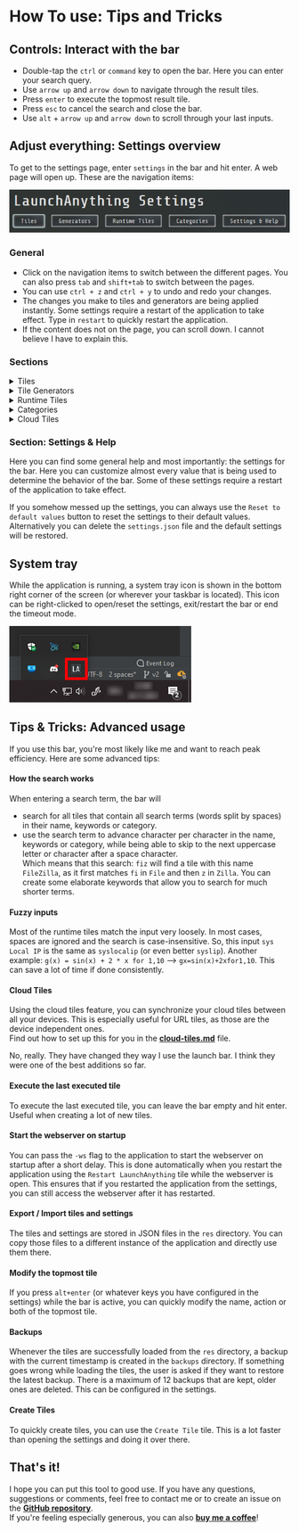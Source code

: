 # How To use: Tips and Tricks

## Controls: Interact with the bar

- Double-tap the `ctrl` or `command` key to open the bar. Here you can enter your search query.
- Use `arrow up` and `arrow down` to navigate through the result tiles.
- Press `enter` to execute the topmost result tile.
- Press `esc` to cancel the search and close the bar.
- Use `alt` + `arrow up` and `arrow down` to scroll through your last inputs.

## Adjust everything: Settings overview

To get to the settings page, enter `settings` in the bar and hit enter. A web page will open up. These are the
navigation items:

![Settings navigation](img/settingsNavigation.png)

### General

- Click on the navigation items to switch between the different pages. You can also press `tab` and `shift+tab` to
  switch between the pages.
- You can use `ctrl + z` and `ctrl + y` to undo and redo your changes.
- The changes you make to tiles and generators are being applied instantly. Some settings require a restart of the
  application to take effect. Type in `restart` to quickly restart the application.
- If the content does not on the page, you can scroll down. I cannot believe I have to explain this.

### Sections

<details>
  <summary>Tiles</summary>

Tiles are the entries you can search for in the bar and that can execute different actions.

A list of all currently active tiles is shown on this page. Use the `Create Tile` badge to create a new tile or double
tap the `ctrl` or `command` key to open the bar and enter `Create Tile` into it.

There, you will be asked to enter a name for your tile. Do so and hit enter. Then the tile category. There are three
categories available:

- File: Opens up a file explorer that lets you select a file that will be opened up when executing the tile.
- Directory: Opens up a file explorer that lets you select a directory that will be opened up when executing the tile.
- URL: Enter a URL that should be opened up when executing the tile.
- Copy: Enter a text that should be copied to the clipboard when executing the tile.

The new tile will be added to the list of tiles.  
The individual values mean the following:

- Name: The label shown on the result tile.
- Category: Used to determine the color of the result tile.
- Keywords: Keywords which can be searched for as well.
- Actions: The actions that are being executed (in that order) when the tile is executed.

To delete a tile, right-click the name of the tile. To remove a keyword or an action, right-click it. To edit any value,
left click it.

Want to create your own tile actions? Find out how to **[write a plugin](tile-action-plugins.md)**!
</details>

<details>
  <summary>Tile Generators</summary>

Tile generators can be used to dynamically generate tiles on application startup. There is currently only one type:

- File: Generates one tile for each file in the specified directory. The file scanner includes files in subdirectories
  as well. One or multiple extensions can be specified to only include files with those extensions (like `txt`).

The category and the keywords of the tiles are inherited from the tile generator.

Similar to the tiles: to delete a tile generator, right-click the category of the tile generator.
</details>

<details>
  <summary>Runtime Tiles</summary>

Runtime tiles are tiles that are generated based on the current search terms. These are predetermined and therefore the
only thing you can change is the choice to deactivate them by left-clicking the according badge. These runtime tiles are
currently only available:

- **Go Website**: Enter `go` and any search term to use the `I'm Feeling Lucky` functionality and instantly open the
  corresponding website.
- **Wiki Search**: Enter `wiki` and any search term to display the short description of the Wikipedia article. Press
  enter
  to open the article in your browser.
- **Timeout**: `timeout` or `to` and a duration in minutes the bar should remain inactive. Timeout mode can be
  deactivated
  by right-clicking the system tray icon and selecting `Reset Timeout`.
- **System Info**: `sys` with one of these behind it to get the according values: `externalip or eip` `localip or lip`
  `version or ver` `os or op` `isjar or jar` `isautostart or autostart` `fonts`
- **Number Base Converter**: Enter any number and the base it is in and another base to convert it to, like so
  `10 dec to hex`, but since the keyword search is very fuzzy, something like this also works: `oct23bin`. The available
  systems are: `dec` `hex` `oct` `bin`. You can also leave away the target system to convert to all other systems.
- **URI opener**: Enter a path to a file, directory or URL, and it will be opened in your default application.
- **Aspect ratio**: A tile that can calculate a width/height based on a ratio and a single value.  
  Example: `16:9 1920:` will show `1080` as the height.  
  `3:2 :1068` will show `1602` as the width.
- **Unit Converter**: Enter a value and a unit to convert it to another unit. Example: `1 m to km`, or you can also
  leave
  away the second unit to convert to all other units: `1 joule`
  You can convert these types of units:
    - length
    - area
    - volume
    - mass
    - time
    - temperature
    - energy
    - speed
- **Timezone converter**: This function accepts up to 3 parameters: The time to convert, the zone to convert from and
  the zone to convert to. Example: `12:00 from +0300 to local time` will convert the time from UTC+3 to UTC+2 in my
  case (`2022-05-15 11:00:00 (Mitteleuropäische Normalzeit, Europe/Berlin)`).  
  If `from` and `to` are not provided, the current timezone will be used.  
  More complicated time inputs can be provided:
    - `2020-12-05 14:34:25`
    - `tomorrow 5 hours, 10 minutes and 55 seconds after midnight`
    - `in 3 hours`
- **Wolfram Alpha API**: First, go to the settings and configure your
  **[Wolfram APPID](https://developer.wolframalpha.com/portal/myapps/)**. Then enter `wolfram PROMPT alpha` to send a
  request to the api. Since only 2000 requests per month are allowed, the `alpha` is required as a confirmation, to
  prevent accidental requests.

The **math expression** tile is very powerful:

- The math evaluator can perform operations on decimals, booleans and lists/sets
- Use operators like `+`, `-`, `*`, `/`, `%` and `^` for numbers (precision is 20 digits)
- Use operators like `&&`, `||`, `!`, `=` for booleans (`true` and `false`)
- Lists can be created using the `range()`, `list()` and `set()` functions
- Functions can take a certain amount of parameters and each return a certain type of value. For all functions and
  operations, enter `function` in the launch bar
- Lists can be filtered or mapped using the `filter()` and `map()` functions by providing the filter or map function
  as first parameter, the list as second parameter and the parameters for the filter or map function as following
  parameters.
- Create functions by using `functionname(parameter1, parameter2) = functionbody` to declare custom functions.
  Currently not supported in mapping and filtering.
- Variables can be assigned to using `varname = value`, or multiple variables can be assigned at once by using
  `varname1 = value1; varname2 = value2; ...`
- Hex, binary and octal numbers can be entered using `0x`, `0b` and `0o` as prefix. Convert to different systems by
  using `toHex` and `toBin`

Examples:

- `12 + 4` = `16`
- `12 + (55 % 23 + 2)` = `23`
- `filter(isPrime, range(2, 10))` = `[2, 3, 5, 7]`
- `isNotPrime(x) = !isPrime(x)` --> `isNotPrime(23)` = `false`
- `map(factorize, set(34, 34, 22, 84))` = `[[2, 17], [2, 11], [2, 2, 3, 7]]`
- `map(product, map(factorize, set(34, 34, 22, 84)))` = `[34, 22, 84]`
- `true || false && true` = `true`
- `a = 23; b = 54; c = 82` = `3 assignments a = 23, b = 54, c = 82`
- `toHex(23 + 0b1001 + 0o23 + 0x2DF)` = `0x312`
- ... and a lot more!

**Chart generator**:

- The graph generator can create charts for one or multiple expressions. You can enter multiple expressions by
  separating them with a semicolon: `sin(x);cos(x)`.
- The range and resolution used by the graph generator can be changed by entering `for start,end,step` after the
  expression: `sin(x);cos(x) for 0,10,0.1`.
- If no step size is specified, a fitting step size is being derived from the range size.
- The custom functions from the math expression tile can be used in the graph generator.

If you have ideas for more runtime tiles, please create an issue using the link below.  
Or, if you want to create a runtime tile plugin, please follow these **[instructions](runtime-tile-plugins.md)**.
</details>

<details>
  <summary>Categories</summary>

Every tile (generated tiles as well) have categories. The categories are used to determine the color of the tile and can
be used as a search term. There are a few default categories:

- file (blue)
- url (orange/red)
- copy (yellow)
- runtime (green)
- settings (red)

But of course you can add as many categories as you like.
</details>

<details>
  <summary>Cloud Tiles</summary>

Here, you can configure an API URL and log into your account to have your cloud tiles automatically synchronized between
all your devices.

See **[cloud-tiles.md](cloud-tiles.md)** for more information.
</details>

### Section: Settings & Help

Here you can find some general help and most importantly: the settings for the bar. Here you can customize almost every
value that is being used to determine the behavior of the bar. Some of these settings require a restart of the
application to take effect.

If you somehow messed up the settings, you can always use the `Reset to default values` button to reset the settings to
their default values. Alternatively you can delete the `settings.json` file and the default settings will be restored.

## System tray

While the application is running, a system tray icon is shown in the bottom right corner of the screen (or wherever your
taskbar is located). This icon can be right-clicked to open/reset the settings, exit/restart the bar or end the timeout
mode.

![System tray](img/systemTray.png)

## Tips & Tricks: Advanced usage

If you use this bar, you're most likely like me and want to reach peak efficiency. Here are some advanced tips:

#### How the search works

When entering a search term, the bar will

- search for all tiles that contain all search terms (words split by spaces) in their name, keywords or category.
- use the search term to advance character per character in the name, keywords or category, while being able to skip to
  the next uppercase letter or character after a space character.  
  Which means that this search: `fiz` will find a tile with this name `FileZilla`, as it first matches `fi` in `File`
  and then `z` in `Zilla`. You can create some elaborate keywords that allow you to search for much shorter terms.

#### Fuzzy inputs

Most of the runtime tiles match the input very loosely. In most cases, spaces are ignored and the search is
case-insensitive. So, this input `sys Local IP` is the same as `syslocalip` (or even better `syslip`). Another example:
`g(x) = sin(x) + 2 * x for 1,10` --> `gx=sin(x)+2xfor1,10`. This can save a lot of time if done consistently.

#### Cloud Tiles

Using the cloud tiles feature, you can synchronize your cloud tiles between all your devices. This is especially useful
for URL tiles, as those are the device independent ones.  
Find out how to set up this for you in the **[cloud-tiles.md](cloud-tiles.md)** file.

No, really. They have changed they way I use the launch bar. I think they were one of the best additions so far.

#### Execute the last executed tile

To execute the last executed tile, you can leave the bar empty and hit enter. Useful when creating a lot of new tiles.

#### Start the webserver on startup

You can pass the `-ws` flag to the application to start the webserver on startup after a short delay. This is done
automatically when you restart the application using the `Restart LaunchAnything` tile while the webserver is open. This
ensures that if you restarted the application from the settings, you can still access the webserver after it has
restarted.

#### Export / Import tiles and settings

The tiles and settings are stored in JSON files in the `res` directory. You can copy those files to a different instance
of the application and directly use them there.

#### Modify the topmost tile

If you press `alt+enter` (or whatever keys you have configured in the settings) while the bar is active, you can quickly
modify the name, action or both of the topmost tile.

#### Backups

Whenever the tiles are successfully loaded from the `res` directory, a backup with the current timestamp is created in
the `backups` directory. If something goes wrong while loading the tiles, the user is asked if they want to restore the
latest backup. There is a maximum of 12 backups that are kept, older ones are deleted. This can be configured in the
settings.

#### Create Tiles

To quickly create tiles, you can use the `Create Tile` tile. This is a lot faster than opening the settings and doing it
over there.

## That's it!

I hope you can put this tool to good use. If you have any questions, suggestions or comments, feel free to contact me or
to create an issue on the **[GitHub repository](https://github.com/Skyball2000/launch-anything/issues)**.  
If you're feeling especially generous, you can also **[buy me a coffee](https://www.paypal.com/paypalme/yanwittmann)**!
